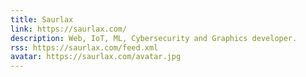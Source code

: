 ```yaml
---
title: Saurlax
link: https://saurlax.com/
description: Web, IoT, ML, Cybersecurity and Graphics developer.
rss: https://saurlax.com/feed.xml
avatar: https://saurlax.com/avatar.jpg
---
```

